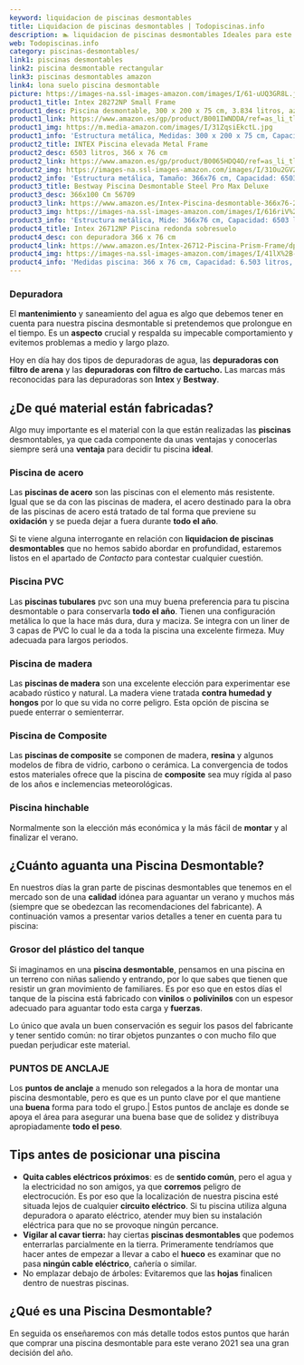 ```yaml
---
keyword: liquidacion de piscinas desmontables
title: Liquidacion de piscinas desmontables | Todopiscinas.info
description: 🏊 liquidacion de piscinas desmontables Ideales para este verano 2021. Aquí puedes comprar liquidacion de piscinas desmontables y comparar con otras similares. No dejes escapar liquidacion de piscinas desmontables a un precio realmente tentador.
web: Todopiscinas.info
category: piscinas-desmontables/
link1: piscinas desmontables
link2: piscina desmontable rectangular
link3: piscinas desmontables amazon
link4: lona suelo piscina desmontable
picture: https://images-na.ssl-images-amazon.com/images/I/61-uUQ3GR8L.jpg
product1_title: Intex 28272NP Small Frame
product1_desc: Piscina desmontable, 300 x 200 x 75 cm, 3.834 litros, azul
product1_link: https://www.amazon.es/gp/product/B001IWNDDA/ref=as_li_tl?ie=UTF8&camp=3638&creative=24630&creativeASIN=B001IWNDDA&linkCode=as2&tag=todopiscinas0e-21&linkId=25b9d647487c889cb6ef56ed63f50ca1
product1_img: https://m.media-amazon.com/images/I/31ZqsiEkctL.jpg
product1_info: 'Estructura metálica, Medidas: 300 x 200 x 75 cm, Capacidad: 3.834 litros, Para 6 personas (+ 6 años), Fácil montaje, Forma rectangular'
product2_title: INTEX Piscina elevada Metal Frame
product2_desc: 6503 litros, 366 x 76 cm
product2_link: https://www.amazon.es/gp/product/B0065HDQ4O/ref=as_li_tl?ie=UTF8&camp=3638&creative=24630&creativeASIN=B0065HDQ4O&linkCode=as2&tag=todopiscinas0e-21&linkId=ed2430e3ba564d3527ee103df33ed7b3
product2_img: https://images-na.ssl-images-amazon.com/images/I/31Ou2GV2SAL.jpg
product2_info: 'Estructura metálica, Tamaño: 366x76 cm, Capacidad: 6503 litros, Forma circular, De 4 a 7 personas (+6 años)'
product3_title: Bestway Piscina Desmontable Steel Pro Max Deluxe
product3_desc: 366x100 Cm 56709
product3_link: https://www.amazon.es/Intex-Piscina-desmontable-366x76-28210NP/dp/B0065HDQ4O?__mk_es_ES=%C3%85M%C3%85%C5%BD%C3%95%C3%91&crid=25UQGV9HG2INI&dchild=1&keywords=piscinas+desmontables&qid=1615854176&sprefix=piscinas+dem%2Caps%2C201&sr=8-5&linkCode=ll1&tag=todopiscinas0e-21&linkId=34f200977c6cbaab1f3f4d9ac0e64755&language=es_ES&ref_=as_li_ss_tl
product3_img: https://images-na.ssl-images-amazon.com/images/I/616riV%2BiY3L.jpg
product3_info: 'Estructura metálica, Mide: 366x76 cm, Capacidad: 6503 litros, De 4 a 7 personas mayores de 6 años, Forma circular, Tecnología Super-Tough'
product4_title: Intex 26712NP Piscina redonda sobresuelo
product4_desc: con depuradora 366 x 76 cm
product4_link: https://www.amazon.es/Intex-26712-Piscina-Prism-Frame/dp/B07FB823GL?__mk_es_ES=%C3%85M%C3%85%C5%BD%C3%95%C3%91&dchild=1&keywords=piscinas+desmontables+con+depuradora&qid=1615936418&sr=8-5&linkCode=ll1&tag=todopiscinas0e-21&linkId=d98699de7830cd471766fa1daa36de34&language=es_ES&ref_=as_li_ss_tl
product4_img: https://images-na.ssl-images-amazon.com/images/I/41lX%2B-YpibL.jpg
product4_info: 'Medidas piscina: 366 x 76 cm, Capacidad: 6.503 litros, Incluye depuradora de cartucha A, Lona resistente triple capa'
---
```



<stats-list :link1=link1 :link2=link2 :link3=link3 :link4=link4 :category=category></stats-list>


### Depuradora

El **mantenimiento** y saneamiento del agua es algo que debemos tener en cuenta para nuestra piscina desmontable si pretendemos que prolongue en el tiempo. Es un **aspecto** crucial y respalda su impecable comportamiento y evitemos problemas a medio y largo plazo.

Hoy en día hay dos tipos de depuradoras de agua, las **depuradoras con filtro de arena** y  las **depuradoras** **con filtro de cartucho.** Las marcas más reconocidas para las depuradoras son **Intex** y **Bestway**.

<brand-panel :title=product1_title :desc=product1_desc :img=product1_img :link=product1_link></brand-panel>


## ¿De qué material están fabricadas?

Algo muy importante es el material con la que están realizadas las **piscinas** desmontables, ya que cada componente da unas ventajas y conocerlas siempre será una **ventaja** para decidir tu piscina **ideal**.


### Piscina de acero

Las **piscinas de acero** son las piscinas con el elemento más resistente. Igual que se da con las piscinas de madera, el acero destinado para la obra de las piscinas de acero está tratado de tal forma que previene su **oxidación** y se pueda dejar a fuera durante **todo el año**.

Si te viene alguna interrogante en relación con **liquidacion de piscinas desmontables** que no hemos sabido abordar en profundidad, estaremos listos en el apartado de _Contacto_ para contestar cualquier cuestión.


### Piscina  PVC

Las **piscinas tubulares** pvc son una muy buena preferencia para tu piscina desmontable o para conservarla **todo el año**. Tienen una configuración metálica lo que la hace más dura, dura y maciza. Se integra con un liner de 3 capas de PVC lo cual le da a toda la piscina una excelente firmeza. Muy adecuada para largos periodos.


### Piscina de madera

Las **piscinas de madera** son una excelente elección para experimentar ese acabado rústico y natural. La madera viene tratada **contra humedad y hongos** por lo que su vida no corre peligro. Esta opción de piscina se puede enterrar o semienterrar.


### Piscina de Composite

Las **piscinas de composite** se componen de madera, **resina** y algunos modelos de fibra de vidrio, carbono o cerámica. La convergencia de todos estos materiales ofrece que la piscina de **composite** sea muy rígida al paso de los años e inclemencias meteorológicas.


### Piscina hinchable

Normalmente son la elección más económica y la más fácil de **montar** y  al finalizar el verano.

<external-banner></external-banner>



## ¿Cuánto aguanta una Piscina Desmontable?

En nuestros días la gran parte de piscinas desmontables que tenemos en el mercado son de una **calidad** idónea para aguantar un verano y muchos más (siempre que se obedezcan las recomendaciones del fabricante). A continuación vamos a presentar varios detalles a tener en cuenta para tu piscina:


### Grosor del plástico del tanque

Si imaginamos en una **piscina desmontable**, pensamos en una piscina en un terreno con niñas saliendo y entrando, por lo que sabes que tienen que resistir un gran movimiento de familiares. Es por eso que en estos días el tanque de la piscina está fabricado con **vinilos** o **polivinilos** con un espesor adecuado para aguantar todo esta carga y **fuerzas**.

Lo único que avala un	 buen conservación es seguir los pasos del fabricante y tener sentido común: no tirar objetos punzantes o con mucho filo que puedan perjudicar este material.


### PUNTOS DE ANCLAJE

Los **puntos de anclaje** a menudo son relegados a la hora de montar una piscina desmontable, pero  es que es un punto clave por el que mantiene una **buena** forma para todo el grupo.| Estos puntos de anclaje es donde se apoya el área para asegurar una buena base que de solidez y distribuya apropiadamente **todo el peso**.


## Tips antes de posicionar una piscina



*   **Quita cables eléctricos próximos**: es de **sentido común**, pero el agua y la electricidad no son amigos, ya que **corremos** peligro de electrocución. Es por eso que la localización de nuestra piscina esté situada lejos de cualquier **circuito eléctrico**. Si tu piscina utiliza alguna depuradora o aparato eléctrico, atender muy bien su instalación eléctrica para que no se provoque ningún percance.
*   **Vigilar al cavar tierra:** hay ciertas **piscinas desmontables** que podemos enterrarlas parcialmente en la tierra. Primeramente tendríamos que hacer antes de empezar a llevar a cabo el **hueco** es examinar que no pasa **ningún cable eléctrico**, cañería o similar.
*   No emplazar debajo de árboles: Evitaremos que las **hojas** finalicen dentro de nuestras piscinas.
## ¿Qué es una Piscina Desmontable?



En seguida os enseñaremos con más detalle todos estos puntos que harán que comprar una piscina desmontable para este verano 2021 sea una gran decisión del año.